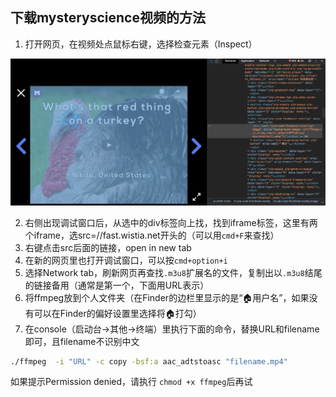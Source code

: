 ## 下载mysteryscience视频的方法

1. 打开网页，在视频处点鼠标右键，选择检查元素（Inspect）

![](screen1.png)

2. 右侧出现调试窗口后，从选中的div标签向上找，找到iframe标签，这里有两个iframe，选src=//fast.wistia.net开头的（可以用`cmd+F`来查找）
3. 右键点击src后面的链接，open in new tab
4. 在新的网页里也打开调试窗口，可以按`cmd+option+i`
5. 选择Network tab，刷新网页再查找`.m3u8`扩展名的文件，复制出以`.m3u8`结尾的链接备用（通常是第一个，下面用URL表示）
6. 将ffmpeg放到个人文件夹（在Finder的边栏里显示的是“🏠用户名”，如果没有可以在Finder的偏好设置里选择将🏠打勾）
7. 在console（启动台->其他->终端）里执行下面的命令，替换URL和filename即可，且filename不识别中文
```sh
./ffmpeg  -i "URL" -c copy -bsf:a aac_adtstoasc "filename.mp4"
``` 
如果提示Permission denied，请执行 `chmod +x ffmpeg`后再试
